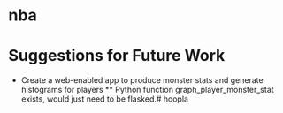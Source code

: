# nba


# Suggestions for Future Work


* Create a web-enabled app to produce monster stats and generate histograms for players
** Python function graph_player_monster_stat exists, would just need to be flasked.# hoopla
